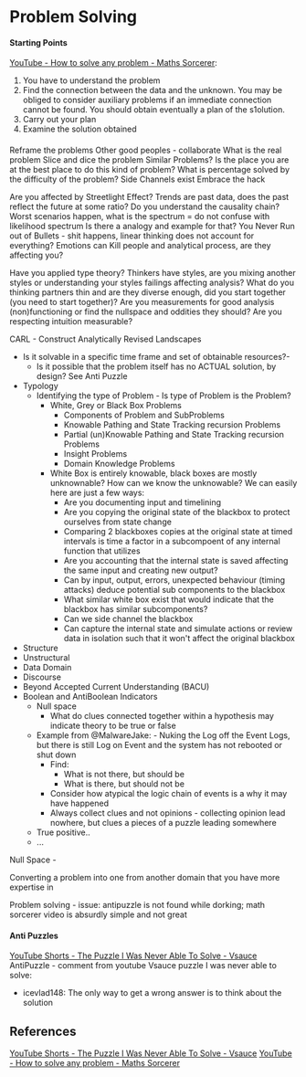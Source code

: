 # Problem Solving


#### Starting Points

[YouTube - How to solve any problem - Maths Sorcerer](https://www.youtube.com/watch?v=T9SONj3fHz0):
1. You have to understand the problem
2. Find the connection between the data and the unknown. You may be obliged to consider auxiliary problems if an immediate connection cannot be found. You should obtain eventually a plan of the s1olution.
3. Carry out your plan
4. Examine the solution obtained


#### 


Reframe the problems
Other good peoples - collaborate
What is the real problem
Slice and dice the problem
Similar Problems?
Is the place you are at the best place to do this kind of problem?
What is percentage solved by the difficulty of the problem?
Side Channels exist
Embrace the hack

Are you affected by Streetlight Effect?
Trends are past data, does the past reflect the future at some ratio?
Do you understand the causality chain?
Worst scenarios happen, what is the spectrum = do not confuse with likelihood spectrum
Is there a analogy and example for that?
You Never Run out of Bullets - shit happens, linear thinking does not account for everything?
Emotions can Kill people and analytical process, are they affecting you?

Have you applied type theory?
Thinkers have styles, are you mixing another styles or understanding your styles failings affecting analysis?
What do you thinking partners thin and are they diverse enough, did you start together (you need to start together)?
Are you measurements for good analysis (non)functioning or find the nullspace and oddities they should? 
Are you respecting intuition measurable?  

CARL - Construct Analytically Revised Landscapes

- Is it solvable in a specific time frame and set of obtainable resources?- 
	- Is it possible that the problem itself has no ACTUAL solution, by design? See Anti Puzzle
- Typology
	- Identifying the type of Problem - Is type of Problem is the Problem? 
		- White, Grey or Black Box Problems
			- Components of Problem and SubProblems
			- Knowable Pathing and State Tracking recursion Problems
			- Partial (un)Knowable Pathing and State Tracking recursion Problems
			- Insight Problems
			- Domain Knowledge Problems
		- White Box is entirely knowable, black boxes are mostly unknownable? How can we know the unknowable? We can easily here are just a few ways:
			- Are you documenting input and timelining
			- Are you copying the original state of the blackbox to protect ourselves from state change
			- Comparing 2 blackboxes copies at the original state at timed intervals is time a factor in a subcompoent of any internal function that utilizes 
			- Are you accounting that the internal state is saved affecting the same input and creating new output?
			- Can by input, output, errors, unexpected behaviour (timing attacks) deduce potential sub components to the blackbox
			- What similar white box exist that would indicate that the blackbox has similar subcomponents?
			- Can we side channel the blackbox
			- Can capture the internal state and simulate actions or review data in isolation such that it won't affect the original blackbox
- Structure
- Unstructural
- Data Domain
- Discourse
- Beyond Accepted Current Understanding (BACU)
- Boolean and AntiBoolean Indicators
	- Null space
		- What do clues connected together within a hypothesis may indicate theory to be true or false
	- Example from @MalwareJake: - Nuking the Log off the Event Logs, but there is still Log on Event and the system has not rebooted or shut down
		- Find:
			- What is not there, but should be
			- What is there, but should not be
		- Consider how atypical the logic chain of events is a why it may have happened
		- Always collect clues and not opinions - collecting opinion lead nowhere, but clues a pieces of a puzzle leading somewhere
	- True positive.. 
	- ...





Null Space - 



Converting a problem into one from another domain that you have more expertise in


Problem solving - issue: antipuzzle is not found while dorking; math sorcerer video is absurdly simple and not great

#### Anti Puzzles

[YouTube Shorts - The Puzzle I Was Never Able To Solve - Vsauce](https://www.youtube.com/shorts/r57QMWdG1Uo)
AntiPuzzle - comment from youtube Vsauce puzzle I was never able to solve:
- icevlad148: The only way to get a wrong answer is to think about the solution




## References

[YouTube Shorts - The Puzzle I Was Never Able To Solve - Vsauce](https://www.youtube.com/shorts/r57QMWdG1Uo)
[YouTube - How to solve any problem - Maths Sorcerer](https://www.youtube.com/watch?v=T9SONj3fHz0)
